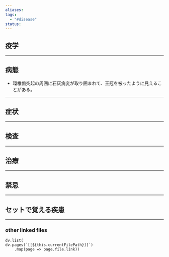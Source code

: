 ```yaml
---
aliases: 
tags:
  - "#disease"
status:
---
```

## 疫学
---
## 病態
- 環椎歯突起の周囲に石灰病変が取り囲まれて、王冠を被ったように見えることがある。
---
## 症状
---
## 検査
---
## 治療
---
## 禁忌
---
## セットで覚える疾患
---
### other linked files
```dataviewjs
dv.list(
dv.pages(`[[${this.currentFilePath}]]`)
	.map(page => page.file.link))
```
